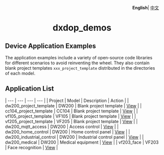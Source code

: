 <p align="right">
    <b>English</b>| <a href="./README_CN.md">中文</a>
</p>

<h1 align="center">dxdop_demos</h1>

## Device Application Examples
The application examples include a variety of open-source code libraries for different scenarios to avoid reinventing the wheel. They also contain blank project templates `xxx_project_template` distributed in the directories of each model.

## Application List

| --- | --- | --- | --- |
| Project | Model | Description | Action |
| dw200_project_template | DW200 | Blank project template | <a href="./dw200/dw200_project_template/" target="_blank">View</a> |
| cc104_project_template | CC104 | Blank project template | <a href="./cc104/cc104_project_template/" target="_blank">View</a> |
| vf105_project_template | VF105 | Blank project template | <a href="./vf105/vf105_project_template/" target="_blank">View</a> |
| vf205_project_template | VF205 | Blank project template | <a href="./vf205/vf205_project_template/" target="_blank">View</a> |
| dw200_mqtt_access | DW200 | Access control | <a href="./dw200/dw200_mqtt_access/" target="_blank">View</a> |
| dw200_home_control | DW200 | Home control panel | <a href="./dw200/dw200_home_control/" target="_blank">View</a> |
| dw200_industrial_control | DW200 | Industrial control panel | <a href="./dw200/dw200_industrial_control/" target="_blank">View</a> |
| dw200_medical | DW200 | Medical equipment | <a href="./dw200/dw200_medical/" target="_blank">View</a> |
| vf203_face | VF203 | Face recognition | <a href="./vf203/vf203_face/" target="_blank">View</a> |
